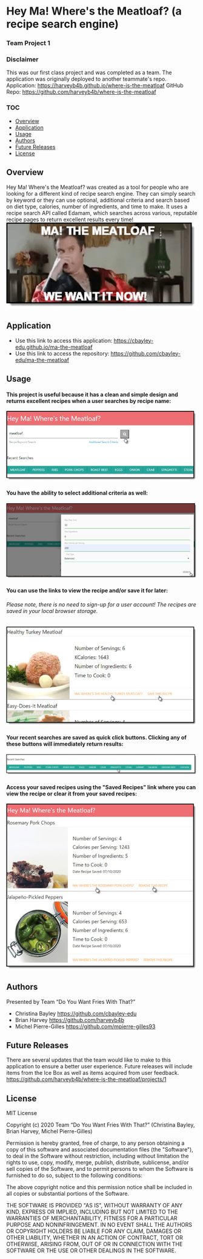 # Hey Ma! Where's the Meatloaf? (a recipe search engine)
### Team Project 1

### Disclaimer
This was our first class project and was completed as a team. The application was originally deployed to another teammate's repo.
Application: https://harveyb4b.github.io/where-is-the-meatloaf
GitHub Repo: https://github.com/harveyb4b/where-is-the-meatloaf

### TOC
* [Overview](#overview)
* [Application](#application)
* [Usage](#usage)
* [Authors](#authors)
* [Future Releases](#futurereleases)
* [License](#license)

## Overview

Hey Ma! Where's the Meatloaf? was created as a tool for people who are looking for a different kind of recipe search engine. They can simply search by keyword or they can use optional, additional criteria and search based on diet type, calories, number of ingredients, and time to make. It uses a recipe search API called Edamam, which searches across various, reputable recipe pages to return excellent results every time!
![meatloaf](./assets/meatloaf.png)

## Application

* Use this link to access this application: https://cbayley-edu.github.io/ma-the-meatloaf
* Use this link to access the repository: https://github.com/cbayley-edu/ma-the-meatloaf

## Usage

#### This project is useful because it has a clean and simple design and returns excellent recipes when a user searches by recipe name:
   ![recipe search keyword](./assets/recipe-search-keyword.jpg)

#### You have the ability to select additional criteria as well:
   ![recipe additional search criteria](./assets/recipe-additional-search-criteria.jpg)

#### You can use the links to view the recipe and/or save it for later:
###### _Please note, there is no need to sign-up for a user account! The recipes are saved in your local browser storage._
   ![save or view recipe](./assets/save-view-recipe.jpg)

#### Your recent searches are saved as quick click buttons. Clicking any of these buttons will immediately return results:
   ![recent searches](./assets/recent-searches.jpg)

#### Access your saved recipes using the "Saved Recipes" link where you can view the recipe or clear it from your saved recipes:
   ![saved recipes](./assets/saved-recipes.jpg)

## Authors 
Presented by Team “Do You Want Fries With That?”
 * Christina Bayley  https://github.com/cbayley-edu
 * Brian Harvey  https://github.com/harveyb4b
 * Michel Pierre-Gilles  https://github.com/mpierre-gilles93

## Future Releases
There are several updates that the team would like to make to this application to ensure a better user experience. Future releases will include items from the Ice Box as well as items acquired from user feedback.
https://github.com/harveyb4b/where-is-the-meatloaf/projects/1

## License
MIT License

Copyright (c) 2020 Team “Do You Want Fries With That?” (Christina Bayley, Brian Harvey, Michel Pierre-Gilles)

Permission is hereby granted, free of charge, to any person obtaining a copy
of this software and associated documentation files (the "Software"), to deal
in the Software without restriction, including without limitation the rights
to use, copy, modify, merge, publish, distribute, sublicense, and/or sell
copies of the Software, and to permit persons to whom the Software is
furnished to do so, subject to the following conditions:

The above copyright notice and this permission notice shall be included in all
copies or substantial portions of the Software.

THE SOFTWARE IS PROVIDED "AS IS", WITHOUT WARRANTY OF ANY KIND, EXPRESS OR
IMPLIED, INCLUDING BUT NOT LIMITED TO THE WARRANTIES OF MERCHANTABILITY,
FITNESS FOR A PARTICULAR PURPOSE AND NONINFRINGEMENT. IN NO EVENT SHALL THE
AUTHORS OR COPYRIGHT HOLDERS BE LIABLE FOR ANY CLAIM, DAMAGES OR OTHER
LIABILITY, WHETHER IN AN ACTION OF CONTRACT, TORT OR OTHERWISE, ARISING FROM,
OUT OF OR IN CONNECTION WITH THE SOFTWARE OR THE USE OR OTHER DEALINGS IN THE
SOFTWARE.